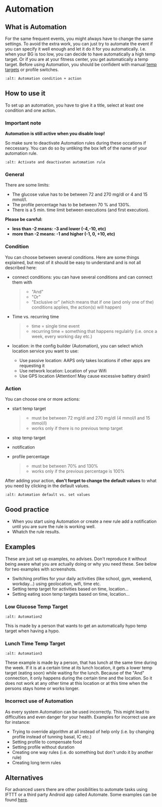 # Automation

## What is Automation

For the same frequent events, you might always have to change the same settings. To avoid the extra work, you can just try to automate the event if you can specify it well enough and let it do it for you automatically. I.e. when your BG is too low, you can decide to have automatically a high temp target. Or if you are at your fitness center, you get automatically a temp target. Before using Automation, you should be confident with manual [temp targets](./temptarget.html) or profile switches.

```{image} ../images/Automation_ConditionAction_RC3.png
:alt: Automation condition + action
```

## How to use it

To set up an automation, you have to give it a title, select at least one condition and one action.

### Important note

**Automation is still active when you disable loop!**

So make sure to deactivate Automation rules during these occations if neccessary. You can do so by untiking the box left of the name of your automation rule.

```{image} ../images/Automation_ActivateDeactivate.png
:alt: Activate and deactivaten automation rule
```

### General

There are some limits:

- The glucose value has to be between 72 and 270 mg/dl or 4 and 15 mmol/l.
- The profile percentage has to be between 70 % and 130%.
- There is a 5 min. time limit between executions (and first execution).

**Please be careful:**

- **less than -2 means: -3 and lower (-4,-10, etc)**
- **more than -2 means: -1 and higher (-1, 0, +10, etc)**

### Condition

You can choose between several conditions. Here are some things explained, but most of it should be easy to understand and is not all described here:

- connect conditions: you can have several conditions and can connect them with

  > - "And"
  > - "Or"
  > - "Exclusive or" (which means that if one (and only one of the) conditions applies, the action(s) will happen)

- Time vs. recurring time

  > - time =  single time event
  > - recurring time = something that happens regulalrly (i.e. once a week, every working day etc.)

- location: in the config builder (Automation), you can select which location service you want to use:

  - Use passive location: AAPS only takes locations if other apps are requesting it
  - Use network location: Location of your Wifi
  - Use GPS location (Attention! May cause excessive battery drain!)

### Action

You can choose one or more actions:

- start temp target

  > - must be between 72 mg/dl and 270 mg/dl (4 mmol/l and 15 mmol/l)
  > - works only if there is no previous temp target

- stop temp target

- notification

- profile percentage

  > - must be between 70% and 130%
  > - works only if the previous percentage is 100%

After adding your action, **don't forget to change the default values** to what you need by clicking in the default values.

```{image} ../images/Automation_Default_V2_5.png
:alt: Automation default vs. set values
```

## Good practice

- When you start using Automation or create a new rule add a notification until you are sure the rule is working well.
- Whatch the rule results.

## Examples

These are just set up examples, no advises. Don't reproduce it without being aware what you are actually doing or why you need these. See below for two examples with screenshots.

- Switching profiles for your daily activities (like school, gym, weekend, workday...) using geolocation, wifi, time etc.
- Setting temp target for activities based on time, location...
- Setting eating soon temp targets based on time, location...

### Low Glucose Temp Target

```{image} ../images/Automation2.png
:alt: Automation2
```

This is made by a person that wants to get an automatically hypo temp target when having a hypo.

### Lunch Time Temp Target

```{image} ../images/Automation3.png
:alt: Automation3
```

These example is made by a person, that has lunch at the same time during the week. If it is at a certain time at its lunch location, it gets a lower temp target (eating soon) while waiting for the lunch. Because of the "And" connection, it only happens during the certain time and the  location. So it does not work at any other time at this location or at this time when the persons stays home or works longer.

### Incorrect use of Automation

As every system Automation can be used incorrectly. This might lead to difficulties and even danger for your health. Examples for incorrect use are for instance:

- Trying to override algorithm at all instead of help only (i.e. by changing profile instead of tunning basal, IC etc.)
- Setting profile to compensate food
- Setting profile without duration
- Creating one way rules (i.e. do something but don't undo it by another rule)
- Creating long term rules

## Alternatives

For advanced users there are other posibilities to automate tasks using IFTTT or a third party Android app called Automate. Some examples can be found [here](./automationwithapp.html).
